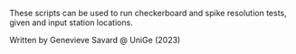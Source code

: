 These scripts can be used to run checkerboard and spike resolution tests, given and input station locations.

Written by Genevieve Savard @ UniGe (2023)